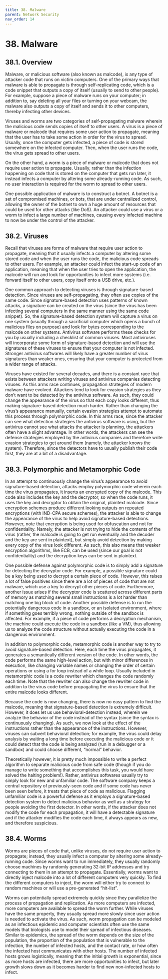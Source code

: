 ```yaml
---
title: 38. Malware
parent: Network Security
nav_order: 14
---
```


# 38. Malware

## 38.1. Overview

Malware, or malicious software (also known as malcode), is any type of attacker
code that runs on victim computers. One of the primary ways that malware is able
to propagate is through self-replicating code, which is a code snippet that
outputs a copy of itself (usually to send to other people). For example, suppose
a piece of malware runs on your computer; in addition to, say deleting all your
files or turning on your webcam, the malware also outputs a copy of itself and
sends it to other computers, thereby infecting other devices.

Viruses and worms are two categories of self-propagating malware wherein the
malicious code sends copies of itself to other users. A virus is a piece of
malware or malcode that requires some user action to propagate, meaning that the
user has to take some action in order for the virus to spread. Usually, once the
computer gets infected, a piece of code is stored somewhere on the infected
computer. Then, when the user runs the code, the virus gets spread to other
users.

On the other hand, a worm is a piece of malware or malcode that does not require
user action to propagate. Usually, rather than the infection happening on code
that is stored on the computer that gets run later, it instead infects a
computer by altering some already-running code. As such, no user interaction is
required for the worm to spread to other users.

One possible application of malware is to construct a botnet. A botnet is a set
of compromised machines, or bots, that are under centralized control, allowing
the owner of the botnet to own a huge amount of resources that could be used for
other attacks (like DoS). An attacker could use a virus or a worm to infect a
large number of machines, causing every infected machine to now be under the
control of the attacker.

## 38.2. Viruses

Recall that viruses are forms of malware that require user action to propagate,
meaning that it usually infects a computer by altering some stored code and when
the user runs the code, the malicious code spreads to other users. For example,
an attacker could infect the start-up code of an application, meaning that when
the user tries to open the application, the malcode will run and look for
opportunities to infect more systems (i.e. forward itself to other users, copy
itself onto a USB drive, etc.).

One common approach to detecting viruses is through signature-based detection.
Since viruses are self-propagating, they often use copies of the same code.
Since signature-based detection uses patterns of known attacks, a signature can
be created on the virus (since the virus has been infecting several computers in
the same manner using the same code snippet). So, the signature-based detection
system will capture a virus on one system (usually through a sacrificial
computer which opens a bunch of malicious files on purpose) and look for bytes
corresponding to the malcode on other systems. Antivirus software performs these
checks for you by usually including a checklist of common viruses. Most
antiviruses will incorporate some form of signature-based detection and will use
the signatures of these viruses to ensure that your computer is not infected.
Stronger antivirus softwares will likely have a greater number of virus
signatures than weaker ones, ensuring that your computer is protected from a
wider range of attacks.

Viruses have existed for several decades, and there is a constant race that
exists between attackers writing viruses and antivirus companies detecting
viruses. As this arms race continues, propagation strategies of modern malware
have evolved. Attackers tend to look for evasion strategies as they don’t want
to be detected by the antivirus software. As such, they could change the
appearance of the virus so that each copy looks different, thus making
signature-based detection much harder. Rather than changing the virus’s
appearance manually, certain evasion strategies attempt to automate this process
through polymorphic code. In this arms race, since the attacker can see what
detection strategies the antivirus software is using, but the antivirus cannot
see what attacks the attacker is planning, the attackers often have a slight
advantage. In other words, the attackers can see the defense strategies employed
by the antivirus companies and therefore write evasion strategies to get around
them (namely, the attacker knows the system). Therefore, since the detectors
have to usually publish their code first, they are at a bit of a disadvantage.

## 38.3. Polymorphic and Metamorphic Code

In an attempt to continuously change the virus’s appearance to avoid
signature-based detection, attacks employ polymorphic code wherein each time the
virus propagates, it inserts an encrypted copy of the malcode. This code also
includes the key and the decryptor, so when the code runs, it uses the key and
decryptor to obtain the original, plaintext malcode. Since encryption schemes
produce different looking outputs on repeated encryptions (with IND-CPA secure
schemes), the attacker is able to change the appearance of the virus to help
avoid signature-based detections. However, note that encryption is being used
for obfuscation and not for confidentiality. Namely, the attacker is not trying
to hide the contents of the virus (rather, the malcode is going to get run
eventually and the decoder and the key are sent in plaintext), but simply avoid
detection by making every copy of the virus look different. As such, this also
means that weaker encryption algorithms, like ECB, can be used (since our goal
is not confidentiality) and the decryption keys can be sent in plaintext.

One possible defense against polymorphic code is to simply add a signature for
detecting the decryptor code. For example, a possible signature could be a key
being used to decrypt a certain piece of code. However, this raises a lot of
false positives since there are a lot of pieces of code that are not malware,
which use a key to decrypt other pieces of code. Furthermore, another issue
arises if the decryptor code is scattered across different parts of memory as
matching several small instructions is a lot harder than matching one big block
of code. Another possible defense is to run the potentially dangerous code in a
sandbox, or an isolated environment, where if something goes terribly wrong,
nothing outside of the sandbox is affected. For example, if a piece of code
performs a decryption mechanism, the machine could execute the code in a sandbox
(like a VM), thus allowing us to analyze the code structure without actually
executing the code in a dangerous environment.

In addition to polymorphic code, metamorphic code is another way to try to avoid
signature-based detection. Here, each time the virus propagates, it generates a
semantically different version of the code. In other words, the code performs
the same high-level action, but with minor differences in execution, like
changing variable names or changing the order of certain operations or using a
for loop instead of a while loop. Usually included in metamorphic code is a code
rewriter which changes the code randomly each time. Note that the rewriter can
also change the rewriter code in addition to the virus code before propagating
the virus to ensure that the entire malcode looks different.

Because the code is now changing, there is now no easy pattern to find the
malcode, meaning that signature-based detection is extremely difficult. However,
it does let us use behavioral-detection instead, wherein we analyze the behavior
of the code instead of the syntax (since the syntax is continuously changing).
As such, we now look at the effect of the instructions rather than the
appearance of the instructions. However, viruses can subvert behavioral
detection; for example, the virus could delay analysis by waiting a long time
before executing the malicious code or it could detect that the code is being
analyzed (run in a debugger or a sandbox) and could choose different, “normal”
behavior.

Theoretically however, it is pretty much impossible to write a perfect algorithm
to separate malicious code from safe code (though if you do manage to write
something that accomplishes this task, you would have solved the halting
problem!). Rather, antivirus softwares usually try to simply look for new and
unfamiliar code. The software company keeps a central repository of
previously-seen code and if some code has never been seen before, it treats that
piece of code as malicious. Flagging unfamiliar code is a powerful defense as it
employs a signature-based detection system to detect malicious behavior as well
as a strategy for people avoiding the first detector. In other words, if the
attacker does not modify the code for each propagation, it will have a
detectable signature and if the attacker modifies the code each time, it always
appears as new, and therefore suspicious.

## 38.4. Worms

Worms are pieces of code that, unlike viruses, do not require user action to
propagate; instead, they usually infect a computer by altering some
already-running code. Since worms want to run immediately, they usually randomly
choose machines by randomly generating 32-bit IP addresses and try connecting to
them in an attempt to propagate. Essentially, worms want to directly inject
malcode into a lot of different computers very quickly. To find the different
computers to inject, the worm will either try to connect to random machines or
will use a pre-generated “hit-list”.

Worms can potentially spread extremely quickly since they parallelize the
process of propagation and replication. As more computers are infected, more
computers are available to spread the worm further. While viruses have the same
property, they usually spread more slowly since user action is needed to
activate the virus. As such, worm propagation can be modeled as an infectious
epidemic and computer scientists often use the same models that biologists use
to model their spread of infectious diseases. Similar to epidemics, the spread
of the worm depends on the size of the population, the proportion of the
population that is vulnerable to the infection, the number of infected hosts,
and the contact rate, or how often the infected host communicates with other
hosts. The number of infected hosts grows logistically, meaning that the initial
growth is exponential, since as more hosts are infected, there are more
opportunities to infect, but later growth slows down as it becomes harder to
find new non-infected hosts to infect.
